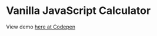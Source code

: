 # Vanilla JavaScript Calculator

View demo [here at Codepen](https://codepen.io/Moroshan/full/JEXJZx)
